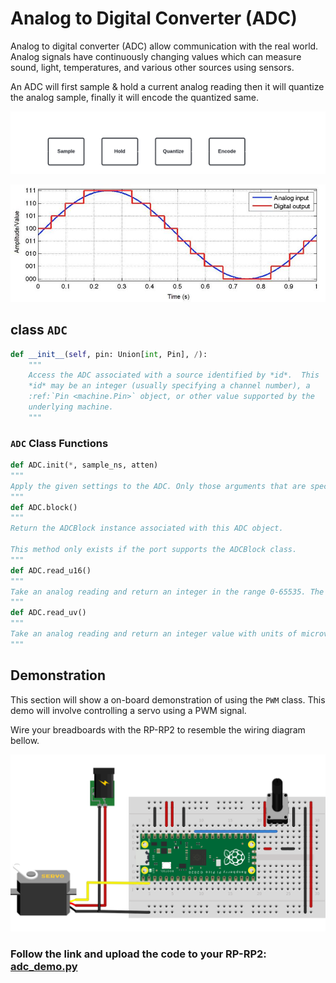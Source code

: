# Analog to Digital Converter (ADC)

Analog to digital converter (ADC) allow communication with the real world. Analog signals have continuously changing values which can measure sound, light, temperatures, and various other sources using sensors. 
 
An ADC will first sample & hold a current analog reading then it will quantize the analog sample, finally it will encode the quantized same.

<p align="center">
<img src="../../img/adc_block_inv.png" width="1000">
</p>


<p align="center">
<img src="../../img/adc_sig.jpg" width="650">
</p>

## class `ADC`

```python
def __init__(self, pin: Union[int, Pin], /):
    """
    Access the ADC associated with a source identified by *id*.  This
    *id* may be an integer (usually specifying a channel number), a
    :ref:`Pin <machine.Pin>` object, or other value supported by the
    underlying machine.
    """
```


###  `ADC` Class Functions

```python
def ADC.init(*, sample_ns, atten)
"""
Apply the given settings to the ADC. Only those arguments that are specified will be changed. See the ADC constructor above for what the arguments are.
"""
def ADC.block()
"""
Return the ADCBlock instance associated with this ADC object.

This method only exists if the port supports the ADCBlock class.
"""
def ADC.read_u16()
"""
Take an analog reading and return an integer in the range 0-65535. The return value represents the raw reading taken by the ADC, scaled such that the minimum value is 0 and the maximum value is 65535.
"""
def ADC.read_uv()
"""
Take an analog reading and return an integer value with units of microvolts. It is up to the particular port whether or not this value is calibrated, and how calibration is done.
"""
```

## Demonstration
This section will show a on-board demonstration of using the `PWM` class. This demo will involve controlling a servo using a PWM signal.  
  
Wire your breadboards with the RP-RP2 to resemble the wiring diagram bellow.

![gpio_wiring](../../img/adc_demo.png)

### Follow the link and upload the code to your RP-RP2: [adc_demo.py](adc_demo.py)
